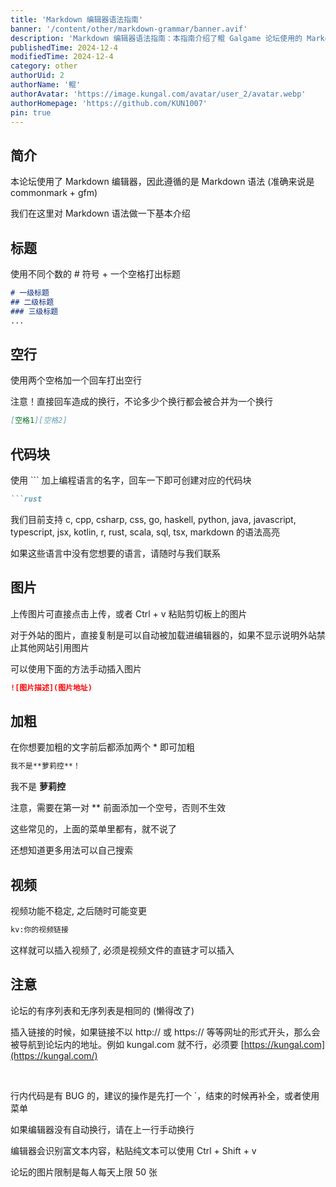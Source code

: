 ```yaml
---
title: 'Markdown 编辑器语法指南'
banner: '/content/other/markdown-grammar/banner.avif'
description: 'Markdown 编辑器语法指南：本指南介绍了鲲 Galgame 论坛使用的 Markdown 编辑器语法（基于 CommonMark + GFM），帮助用户熟练掌握文本格式化技巧。涵盖内容包括标题、空行、代码块、图片、加粗、视频插入等常用功能，并详细说明了论坛特定的语法规则。例如，代码块可通过 ``` + 语言名创建，图片支持本地上传及外链插入，而视频功能需提供视频文件直链。指南还列出了编辑器的一些限制，如有序列表与无序列表相同、行内代码可能存在 bug、每日图片上传上限 50 张等。通过本指南，用户可以更高效地撰写内容并优化论坛阅读体验。'
publishedTime: 2024-12-4
modifiedTime: 2024-12-4
category: other
authorUid: 2
authorName: '鲲'
authorAvatar: 'https://image.kungal.com/avatar/user_2/avatar.webp'
authorHomepage: 'https://github.com/KUN1007'
pin: true
---
```


## 简介

本论坛使用了 Markdown 编辑器，因此遵循的是 Markdown 语法 (准确来说是 commonmark + gfm)

我们在这里对 Markdown 语法做一下基本介绍

## 标题

使用不同个数的 # 符号 + 一个空格打出标题

```markdown
# 一级标题
## 二级标题
### 三级标题
...
```

## 空行

使用两个空格加一个回车打出空行

注意！直接回车造成的换行，不论多少个换行都会被合并为一个换行

```md
[空格1][空格2]
```

## 代码块

使用 ``` 加上编程语言的名字，回车一下即可创建对应的代码块

~~~ md
```rust
~~~

我们目前支持 c, cpp, csharp, css, go, haskell, python, java, javascript, typescript, jsx, kotlin, r, rust, scala, sql, tsx, markdown 的语法高亮

如果这些语言中没有您想要的语言，请随时与我们联系

## 图片

上传图片可直接点击上传，或者 Ctrl + v 粘贴剪切板上的图片

对于外站的图片，直接复制是可以自动被加载进编辑器的，如果不显示说明外站禁止其他网站引用图片

可以使用下面的方法手动插入图片

```md
![图片描述](图片地址)
```

## 加粗

在你想要加粗的文字前后都添加两个 * 即可加粗

```md
我不是**萝莉控**！
```

我不是 **萝莉控**

注意，需要在第一对 ** 前面添加一个空号，否则不生效

这些常见的，上面的菜单里都有，就不说了

还想知道更多用法可以自己搜索

## 视频

视频功能不稳定, 之后随时可能变更

``` md
kv:你的视频链接
```

这样就可以插入视频了, 必须是视频文件的直链才可以插入

## 注意

论坛的有序列表和无序列表是相同的 (懒得改了)

插入链接的时候，如果链接不以 http:// 或 https:// 等等网址的形式开头，那么会被导航到论坛内的地址。例如 kungal.com 就不行，必须要 [https://kungal.com](https://kungal.com/)

<br/>

行内代码是有 BUG 的，建议的操作是先打一个 `，结束的时候再补全，或者使用菜单

如果编辑器没有自动换行，请在上一行手动换行

编辑器会识别富文本内容，粘贴纯文本可以使用 Ctrl + Shift + v

论坛的图片限制是每人每天上限 50 张
